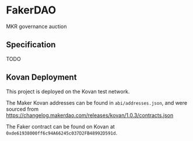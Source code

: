 # FakerDAO

MKR governance auction

## Specification

TODO

## Kovan Deployment

 This project is deployed on the Kovan test network.

 The Maker Kovan addresses can be found in `abi/addresses.json`, and were
 sourced from https://changelog.makerdao.com/releases/kovan/1.0.3/contracts.json

The Faker contract can be found on Kovan at `0xde61938000ff6c94A66245c037D2FB48992D591d`.
